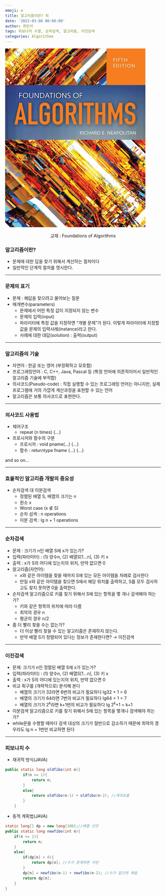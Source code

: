 ```yaml
---
emoji: ⚙️
title: 알고리즘이란? 외
date: '2023-03-08 00:00:00'
author: 최민석
tags: 피보나치 수열, 순차검색, 알고리즘, 이진검색
categories: Algorithms
---
```

![book](book.jpeg)

<center>교재 : Foundations of Algorithms</center>

### 알고리즘이란?

- 문제에 대한 답을 찾기 위해서 계산하는 절차이다
- 일반적인 단계적 절차를 명시한다.

---

### 문제의 표기

- 문제 : 해답을 찾으려고 물어보는 질문
- 매개변수(parameters)
  - 문제에서 어떤 특정 값이 지정되지 않는 변수
  - 문제의 입력(input)
  - 파라미터에 특정 값을 지정하면 “개별 문제”가 된다. 이렇게 파라미터에 지정할 값을 문제의 입력사례(instance)라고 한다.
  - 사례에 대한 대답(solution) : 출력(output)

---

### 알고리즘의 기술

- 자연어 : 한글 또는 영어 (부정확하고 모호함)
- 프로그래밍언어 : C, C++, Java, Pascal 등 (특정 언어에 의존적이어서 일반적인 알고리즘 기술에 부적합)
- 의사코드(Pseudo-code) : 직접 실행할 수 있는 프로그래밍 언어는 아니지만, 실제 프로그램에 거의 가깝게 계산과정을 표현할 수 있는 언어
- 알고리즘은 보통 의사코드로 표현한다.

---

### 의사코드 사용법

- 제어구조
  - repeat (n times) {…}
- 프로시저와 함수의 구분
  - 프로시저 : void pname(…) {…}
  - 함수 : returntype fname (…) {…}

and so on…

---

### 효율적인 알고리즘 개발의 중요성

- 순차검색 대 이분검색
  - 정렬된 배열 S, 배열의 크기는 n
  - 원소 x
  - Worst case (x ∉ S)
  - 순차 섬색 : n operations
  - 이분 검색 : lg n + 1 operations

---

### 순차검색

- 문제 : 크기가 n인 배열 S에 x가 있는가?
- 입력(파라미터) : (1) 양수n, (2) 배열S[1…n], (3) 키 x
- 출력 : x가 S의 어디에 있는지의 위치, 만약 없으면 0
- 알고리즘(자연어):
  - x와 같은 아이템을 찾을 때까지 S에 있는 모든 아이템을 차례로 검사한다
  - 만일 x와 같은 아이템을 찾으면 S에서 해당 위치를 출력하고, S를 모두 검사하고도 찾지 못하면 0을 출력한다.
- 순차검색 알고리즘으로 키를 찾기 위해서 S에 있는 항목을 몇 개나 검색해야 하는가?
  - 키와 같은 항목의 위치에 따라 다름
  - 최악의 경우 n
  - 평균의 경우 n/2
- 좀 더 빨리 찾을 수는 없는가?
  - 더 이상 빨리 찾을 수 있는 알고리즘은 존재하지 않는다.
  - 만약 배열 S가 정렬되어 있다는 정보가 존재한다면? → 이진검색

---

### 이진검색

- 문제: 크기가 n인 정렬된 배열 S에 x가 있는가?
- 입력(파라미터) : (1) 양수n, (2) 배열S[1…n], (3) 키 x
- 출력 : x가 S의 어디에 있는지의 위치, 만약 없으면 0
- 비교 획구를 (개략적으로) 분석해 본다
  - 배열의 크기가 32라면 6번의 비교가 필요하다 lg32 + 1 = 6
  - 배열의 크기가 64라면 7번의 비교가 필요하다 lg64 + 1 = 7
  - 배열의 크기가 $2^k$라면 k+1번의 비교가 필요하다 lg $2^k$+1 = k+1
- 이분검색 알고리즘으로 키를 찾기 위해서 S에 있는 항목을 몇개나 검색해야 하는가?
- while문을 수행할 때마다 검색 대상의 크기가 절반으로 감소하기 때문에 최악의 경우라도 lg n + 1번만 비교하면 된다

---

### 피보나치 수

- 재귀적 방식(JAVA)

```java
public static long oldfibo(int n){
        if(n <= 1){
            return n;
        }
        else{
            return oldfibo(n-1) + oldfibo(n-2); //재귀호출
        }
    }
```

- 동적 계획법(JAVA)

```java
static long[] dp = new long[100];//배열 선언
public static long newfibo(int n){
    if(n <= 1){
        return n;
    }
    else{
        if(dp[n] > 0){
            return dp[n]; //수가 존재하면 리턴
        }
        dp[n] = newfibo(n-1) + newfibo(n-2); //수가 없으면 채움
        return dp[n];
    }
}
```
```toc
```
